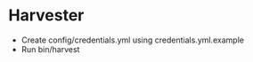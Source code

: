 Harvester
=========

* Create config/credentials.yml using credentials.yml.example
* Run bin/harvest
